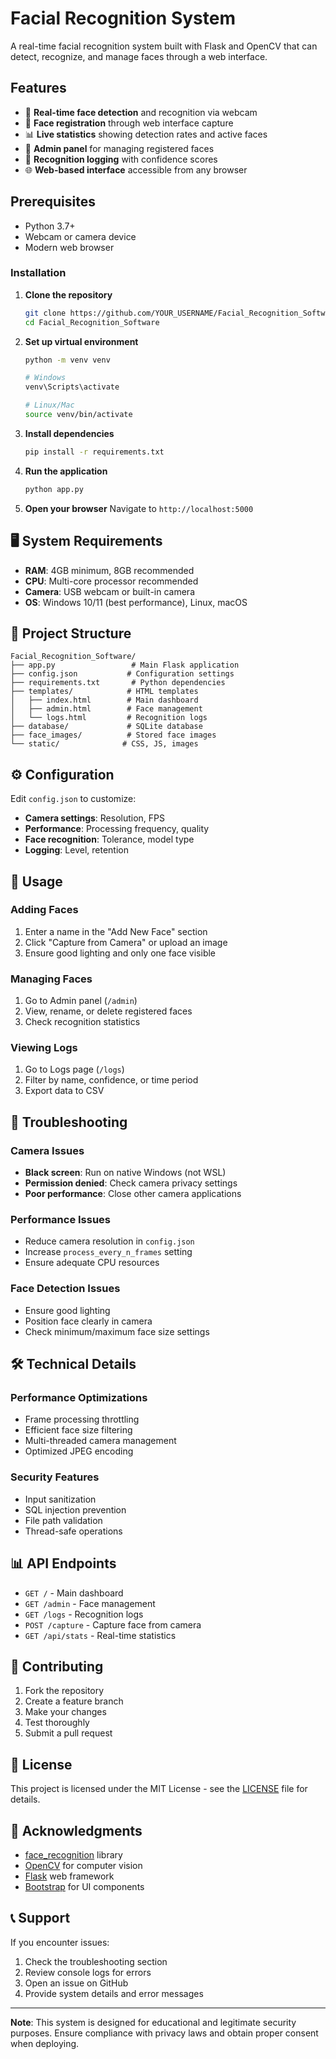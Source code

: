 # Facial Recognition System

A real-time facial recognition system built with Flask and OpenCV that can detect, recognize, and manage faces through a web interface.

## Features

- 🎥 **Real-time face detection** and recognition via webcam
- 👤 **Face registration** through web interface capture
- 📊 **Live statistics** showing detection rates and active faces
- 🔧 **Admin panel** for managing registered faces
- 📝 **Recognition logging** with confidence scores
- 🌐 **Web-based interface** accessible from any browser

## Prerequisites

- Python 3.7+
- Webcam or camera device
- Modern web browser

### Installation

1. **Clone the repository**
   ```bash
   git clone https://github.com/YOUR_USERNAME/Facial_Recognition_Software.git
   cd Facial_Recognition_Software
   ```

2. **Set up virtual environment**
   ```bash
   python -m venv venv
   
   # Windows
   venv\Scripts\activate
   
   # Linux/Mac
   source venv/bin/activate
   ```

3. **Install dependencies**
   ```bash
   pip install -r requirements.txt
   ```

4. **Run the application**
   ```bash
   python app.py
   ```

5. **Open your browser**
   Navigate to `http://localhost:5000`

## 🖥️ System Requirements

- **RAM**: 4GB minimum, 8GB recommended
- **CPU**: Multi-core processor recommended
- **Camera**: USB webcam or built-in camera
- **OS**: Windows 10/11 (best performance), Linux, macOS

## 📁 Project Structure

```
Facial_Recognition_Software/
├── app.py                 # Main Flask application
├── config.json           # Configuration settings
├── requirements.txt       # Python dependencies
├── templates/            # HTML templates
│   ├── index.html        # Main dashboard
│   ├── admin.html        # Face management
│   └── logs.html         # Recognition logs
├── database/             # SQLite database
├── face_images/          # Stored face images
└── static/              # CSS, JS, images
```

## ⚙️ Configuration

Edit `config.json` to customize:

- **Camera settings**: Resolution, FPS
- **Performance**: Processing frequency, quality
- **Face recognition**: Tolerance, model type
- **Logging**: Level, retention

## 🎯 Usage

### Adding Faces
1. Enter a name in the "Add New Face" section
2. Click "Capture from Camera" or upload an image
3. Ensure good lighting and only one face visible

### Managing Faces
1. Go to Admin panel (`/admin`)
2. View, rename, or delete registered faces
3. Check recognition statistics

### Viewing Logs
1. Go to Logs page (`/logs`)
2. Filter by name, confidence, or time period
3. Export data to CSV

## 🔧 Troubleshooting

### Camera Issues
- **Black screen**: Run on native Windows (not WSL)
- **Permission denied**: Check camera privacy settings
- **Poor performance**: Close other camera applications

### Performance Issues
- Reduce camera resolution in `config.json`
- Increase `process_every_n_frames` setting
- Ensure adequate CPU resources

### Face Detection Issues
- Ensure good lighting
- Position face clearly in camera
- Check minimum/maximum face size settings

## 🛠️ Technical Details

### Performance Optimizations
- Frame processing throttling
- Efficient face size filtering
- Multi-threaded camera management
- Optimized JPEG encoding

### Security Features
- Input sanitization
- SQL injection prevention
- File path validation
- Thread-safe operations

## 📊 API Endpoints

- `GET /` - Main dashboard
- `GET /admin` - Face management
- `GET /logs` - Recognition logs
- `POST /capture` - Capture face from camera
- `GET /api/stats` - Real-time statistics

## 🤝 Contributing

1. Fork the repository
2. Create a feature branch
3. Make your changes
4. Test thoroughly
5. Submit a pull request

## 📄 License

This project is licensed under the MIT License - see the [LICENSE](LICENSE) file for details.

## 🙏 Acknowledgments

- [face_recognition](https://github.com/ageitgey/face_recognition) library
- [OpenCV](https://opencv.org/) for computer vision
- [Flask](https://flask.palletsprojects.com/) web framework
- [Bootstrap](https://getbootstrap.com/) for UI components

## 📞 Support

If you encounter issues:
1. Check the troubleshooting section
2. Review console logs for errors
3. Open an issue on GitHub
4. Provide system details and error messages

---

**Note**: This system is designed for educational and legitimate security purposes. Ensure compliance with privacy laws and obtain proper consent when deploying.
